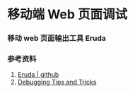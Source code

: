 # 移动端 Web 页面调试


### 移动 web 页面输出工具 Eruda



### 参考资料

1. [Eruda | github](https://github.com/liriliri/eruda)
2. [Debugging Tips and Tricks](https://css-tricks.com/debugging-tips-tricks)
